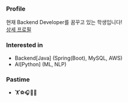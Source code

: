 ### Profile
현재 Backend Developer를 꿈꾸고 있는 학생입니다!  
[상세 프로필](https://www.notion.so/My-Portfolio-079193a071c74a6c8deda4d3ab98caf1)

### Interested in
- Backend[Java] (Spring(Boot), MySQL, AWS)
- AI[Python] (ML, NLP)

### Pastime
- 🏋️⚽🎧🚞🍺
